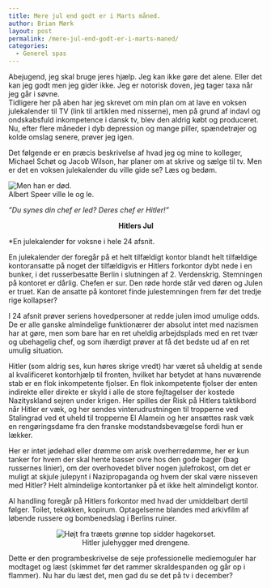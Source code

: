 ```yaml
---
title: Mere jul end godt er i Marts måned.
author: Brian Mørk
layout: post
permalink: /mere-jul-end-godt-er-i-marts-maned/
categories:
  - Generel spas
---
```

Abejugend, jeg skal bruge jeres hjælp. Jeg kan ikke gøre det alene. Eller det kan jeg godt men jeg gider ikke. Jeg er notorisk doven, jeg tager taxa når jeg går i søvne.  
Tidligere her på aben har jeg skrevet om min plan om at lave en voksen julekalender til TV (link til artiklen med nisserne), men på grund af indavl og ondskabsfuld inkompetence i dansk tv, blev den aldrig købt og produceret. Nu, efter flere måneder i dyb depression og mange piller, spændetrøjer og kolde omslag senere, prøver jeg igen.

Det følgende er en præcis beskrivelse af hvad jeg og mine to kolleger, Michael Schøt og Jacob Wilson, har planer om at skrive og sælge til tv. Men er det en voksen julekalender du ville gide se? Læs og bedøm.

<div class="bitImage bitRight" style="width: 280px">
  <img src="http://www.abekat.net/wp-content/images/speer.jpg" alt="Men han er død." /><br /> Albert Speer ville le og le.
</div>

*”Du synes din chef er led? Deres chef er Hitler!”*

<center>
  <strong>Hitlers Jul</strong>
</center>

  
*En julekalender for voksne i hele 24 afsnit.</p> 
En julekalender der foregår på et helt tilfældigt kontor blandt helt tilfældige kontoransatte på noget der tilfældigvis er Hitlers forkontor dybt nede i en bunker, i det russerbesatte Berlin i slutningen af 2. Verdenskrig. Stemningen på kontoret er dårlig. Chefen er sur. Den røde horde står ved døren og Julen er truet. Kan de ansatte på kontoret finde julestemningen frem før det tredje rige kollapser?

I 24 afsnit prøver seriens hovedpersoner at redde julen imod umulige odds. De er alle ganske almindelige funktionærer der absolut intet med nazismen har at gøre, men som bare har en ret uheldig arbejdsplads med en ret tvær og ubehagelig chef, og som ihærdigt prøver at få det bedste ud af en ret umulig situation.

Hitler (som aldrig ses, kun høres skrige vredt) har været så uheldig at sende al kvalificeret kontorhjælp til fronten, hvilket har betydet at hans nuværende stab er en flok inkompetente fjolser. En flok inkompetente fjolser der enten indirekte eller direkte er skyld i alle de store fejltagelser der kostede Nazityskland sejren under krigen. Her spilles der Risk på Hitlers taktikbord når Hitler er væk, og her sendes vinterudrustningen til tropperne ved Stalingrad ved et uheld til tropperne El Alamein og her ansættes rask væk en rengøringsdame fra den franske modstandsbevægelse fordi hun er lækker.

Her er intet jødehad eller drømme om arisk overherredømme, her er kun tanker for hvem der skal hente basser ovre hos den gode bager (bag russernes linier), om der overhovedet bliver nogen julefrokost, om det er muligt at skjule julepynt i Nazipropaganda og hvem der skal være nisseven med Hitler? Helt almindelige kontortanker på et ikke helt almindeligt kontor.

Al handling foregår på Hitlers forkontor med hvad der umiddelbart dertil følger. Toilet, tekøkken, kopirum. Optagelserne blandes med arkivfilm af løbende russere og bombenedslag i Berlins ruiner.</em>

<center>
  </p> <div class="bitImage bitCenter" style="width: 423px">
    <img src="http://www.abekat.net/wp-content/images/hitler1.jpg" alt="Højt fra træets grønne top sidder hagekorset." /><br /> Hitler julehygger med drengene.
  </div>
  
  <p>
    </center>
  </p>
  
  <p>
    Dette er den programbeskrivelse de seje professionelle mediemoguler har modtaget og læst (skimmet før det rammer skraldespanden og går op i flammer). Nu har du læst det, men gad du se det på tv i december?
  </p>